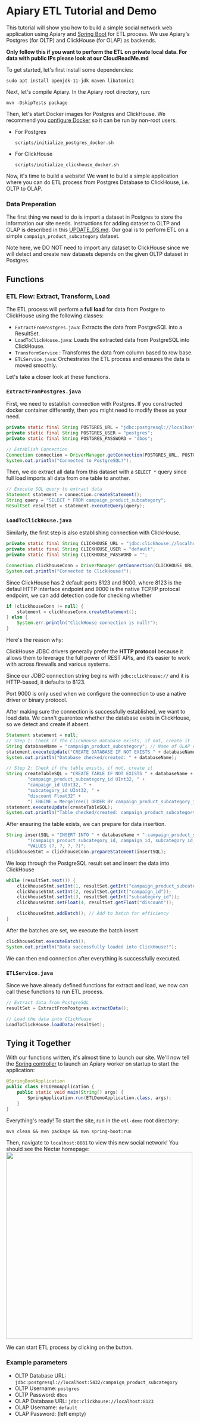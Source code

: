 # Apiary ETL Tutorial and Demo

This tutorial will show you how to build a simple social network
web application using Apiary and [Spring Boot](https://spring.io/projects/spring-boot) for ETL process.
We use Apiary's Postgres (for OLTP) and ClickHouse (for OLAP) as backends.

**Only follow this if you want to perform the ETL on private local data. For data with public IPs please look at our CloudReadMe.md**




To get started, let's first install some dependencies:

```shell
sudo apt install openjdk-11-jdk maven libatomic1
```

Next, let's compile Apiary. In the Apiary root directory, run:

```shell
mvn -DskipTests package
```


Then, let's start Docker images for Postgres and ClickHouse. We recommend you [configure Docker](https://docs.docker.com/engine/install/linux-postinstall/) so it can be run by non-root users.

- For Postgres
    ```
    scripts/initialize_postgres_docker.sh
    ```

- For ClickHouse
    ```shell
    scripts/initialize_clickhouse_docker.sh
    ```

Now, it's time to build a website!
We want to build a simple application where you can do ETL process from Postgres Database to ClickHouse, i.e. OLTP to OLAP.

### Data Preperation 
The first thing we need to do is import a dataset in Postgres
to store the information our site needs. Instructions for adding dataset to OLTP and OLAP is described in this [UPDATE_DS.md](https://github.com/EC528-Fall-2024/hybrid-tx-analytical-epoxy/blob/main/apiary/UPLOAD_DS.md). Our goal is to perform ETL on a simple `campaign_product_subcategory` dataset.

Note here, we DO NOT need to import any dataset to ClickHouse since we will detect and create new datasets depends on the given OLTP dataset in Postgres.

## Functions
### ETL Flow: Extract, Transform, Load

The ETL process will perform a **full load** for data from Postgre to ClickHouse using the following classes:

- `ExtractFromPostgres.java`: Extracts the data from PostgreSQL into a ResultSet.
- `LoadToClickHouse.java`: Loads the extracted data from PostgreSQL into ClickHouse.
-  `TransformService` : Transforms the data from column based to row base.
- `ETLService.java`: Orchestrates the ETL process and ensures the data is moved smoothly.

Let's take a closer look at these functions.

### `ExtractFromPostgres.java`

First, we need to establish connection with Postgres. If you constructed docker container differently, then you might need to modify these as your need.
```java
private static final String POSTGRES_URL = "jdbc:postgresql://localhost:5432/campaign_product_subcategory";
private static final String POSTGRES_USER = "postgres";
private static final String POSTGRES_PASSWORD = "dbos";

// Establish Connection
Connection connection = DriverManager.getConnection(POSTGRES_URL, POSTGRES_USER, POSTGRES_PASSWORD);
System.out.println("Connected to PostgreSQL!");
```

Then, we do extract all data from this dataset with a `SELECT *` query since full load imports all data from one table to another.
```java
// Execute SQL query to extract data
Statement statement = connection.createStatement();
String query = "SELECT * FROM campaign_product_subcategory";
ResultSet resultSet = statement.executeQuery(query);
```

### `LoadToClickHouse.java`
Similarly, the first step is also establishing connection with ClickHouse.
```java
private static final String CLICKHOUSE_URL = "jdbc:clickhouse://localhost:8123";
private static final String CLICKHOUSE_USER = "default";
private static final String CLICKHOUSE_PASSWORD = "";

Connection clickhouseConn = DriverManager.getConnection(CLICKHOUSE_URL, CLICKHOUSE_USER, CLICKHOUSE_PASSWORD);
System.out.println("Connected to ClickHouse!");
```

Since ClickHouse has 2 default ports 8123 and 9000, where 8123 is the defaul HTTP interface endpoint and 9000 is the native TCP/IP protocal endpoint, we can add detection code for checking whether 
```java
if (clickhouseConn != null) {
    statement = clickhouseConn.createStatement();
} else {
    System.err.println("ClickHouse connection is null!");
}
```
Here's the reason why: 

ClickHouse JDBC drivers generally prefer the **HTTP protocol** because it allows them to leverage the full power of REST APIs, and it’s easier to work with across firewalls and various systems.

Since our JDBC connection string begins with `jdbc:clickhouse://` and it is HTTP-based, it defaults to 8123.

Port 9000 is only used when we configure the connection to use a native driver or binary protocol.

After making sure the connection is successfully established, we want to load data. We cann't guarentee whether the database exists in ClickHouse, so we detect and create if absent.

```java
Statement statement = null;
// Step 1: Check if the ClickHouse database exists, if not, create it
String databaseName = "campaign_product_subcategory"; // Name of OLAP database
statement.executeUpdate("CREATE DATABASE IF NOT EXISTS " + databaseName);
System.out.println("Database checked/created: " + databaseName);

// Step 2: Check if the table exists, if not, create it
String createTableSQL = "CREATE TABLE IF NOT EXISTS " + databaseName + ".campaign_product_subcategory (" +
        "campaign_product_subcategory_id UInt32, " +
        "campaign_id UInt32, " +
        "subcategory_id UInt32, " +
        "discount Float32" +
        ") ENGINE = MergeTree() ORDER BY campaign_product_subcategory_id";
statement.executeUpdate(createTableSQL);
System.out.println("Table checked/created: campaign_product_subcategory");
```

After ensuring the table exists, we can prepare for data insertion.

```java
String insertSQL = "INSERT INTO " + databaseName + ".campaign_product_subcategory " +
        "(campaign_product_subcategory_id, campaign_id, subcategory_id, discount) " +
        "VALUES (?, ?, ?, ?)";
clickhouseStmt = clickhouseConn.prepareStatement(insertSQL);
```

We loop through the PostgreSQL result set and insert the data into ClickHouse
```java
while (resultSet.next()) {
    clickhouseStmt.setInt(1, resultSet.getInt("campaign_product_subcategory_id"));
    clickhouseStmt.setInt(2, resultSet.getInt("campaign_id"));
    clickhouseStmt.setInt(3, resultSet.getInt("subcategory_id"));
    clickhouseStmt.setFloat(4, resultSet.getFloat("discount"));

    clickhouseStmt.addBatch(); // Add to batch for efficiency
}
```

After the batches are set, we execute the batch insert
```java
clickhouseStmt.executeBatch();
System.out.println("Data successfully loaded into ClickHouse!");
```

We can then end connection after everything is successfully executed.

### `ETLService.java`
Since we have already defined functions for extract and load, we now can call these functions to run ETL process.
```java
// Extract data from PostgreSQL
resultSet = ExtractFromPostgres.extractData();

// Load the data into ClickHouse
LoadToClickHouse.loadData(resultSet);
```

## Tying it Together
With our functions written, it's almost time to launch our site.
We'll now tell the [Spring controller](src\main\java\com\clickhousedemo\Application.java)
to launch an Apiary worker on startup to start the application:
```java
@SpringBootApplication
public class ETLDemoApplication {
    public static void main(String[] args) {
        SpringApplication.run(ETLDemoApplication.class, args);
    }
}
```

Everything's ready!  To start the site, run in the `etl-demo` root directory:
```shell
mvn clean && mvn package && mvn spring-boot:run
```

Then, navigate to `localhost:8081` to view this new social network! You should see the Nectar homepage:
<img src='app_screenshot.jpg' width="500">

We can start ETL process by clicking on the button.

### Example parameters

- OLTP Database URL: `jdbc:postgresql://localhost:5432/campaign_product_subcategory`
- OLTP Username: `postgres`
- OLTP Password: `dbos`
- OLAP Database URL: `jdbc:clickhouse://localhost:8123`
- OLAP Username: `default`
- OLAP Password: (left empty)
